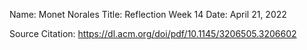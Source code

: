 Name: Monet Norales Title: Reflection Week 14 Date: April 21, 2022

Source Citation: https://dl.acm.org/doi/pdf/10.1145/3206505.3206602

